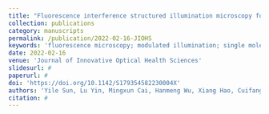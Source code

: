 ```yaml
---
title: "Fluorescence interference structured illumination microscopy for 3D morphology imaging with high axial resolution"
collection: publications
category: manuscripts
permalink: /publication/2022-02-16-JIOHS
keywords: 'fluorescence microscopy; modulated illumination; single molecule localization microscopy'
date: 2022-02-16
venue: 'Journal of Innovative Optical Health Sciences'
slidesurl: #
paperurl: #
doi: 'https://doi.org/10.1142/S179354582230004X'
authors: 'Yile Sun, Lu Yin, Mingxun Cai, Hanmeng Wu, Xiang Hao, Cuifang Kuang, Xu Liu'
citation: #
---
```

